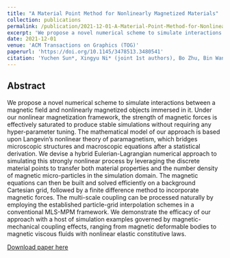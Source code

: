 ```yaml
---
title: "A Material Point Method for Nonlinearly Magnetized Materials"
collection: publications
permalink: /publication/2021-12-01-A-Material-Point-Method-for-Nonlinearly-Magnetized-Materials
excerpt: 'We propose a novel numerical scheme to simulate interactions between a magnetic field and nonlinearly magnetized objects immersed in it. Under our nonlinear magnetization framework, the strength of magnetic forces is effectively saturated to produce stable simulations without requiring any hyper-parameter tuning. The mathematical model of our approach is based upon Langevin’s nonlinear theory of paramagnetism, which bridges microscopic structures and macroscopic equations after a statistical derivation. We devise a hybrid Eulerian-Lagrangian numerical approach to simulating this strongly nonlinear process by leveraging the discrete material points to transfer both material properties and the number density of magnetic micro-particles in the simulation domain. The magnetic equations can then be built and solved efficiently on a background Cartesian grid, followed by a finite difference method to incorporate magnetic forces. The multi-scale coupling can be processed naturally by employing the established particle-grid interpolation schemes in a conventional MLS-MPM framework. We demonstrate the efficacy of our approach with a host of simulation examples governed by magnetic-mechanical coupling effects, ranging from magnetic deformable bodies to magnetic viscous fluids with nonlinear elastic constitutive laws.'
date: 2021-12-01
venue: 'ACM Transactions on Graphics (TOG)'
paperurl: 'https://doi.org/10.1145/3478513.3480541'
citation: 'Yuchen Sun*, Xingyu Ni* (joint 1st authors), Bo Zhu, Bin Wang, and Baoquan Chen. 2021. A material point method for nonlinearly magnetized materials. <i>ACM Trans. Graph</i>. 40, 6, Article 1 (December 2021), 13 pages.'
---
```

## Abstract

We propose a novel numerical scheme to simulate interactions between a magnetic field and nonlinearly magnetized objects immersed in it. Under our nonlinear magnetization framework, the strength of magnetic forces is effectively saturated to produce stable simulations without requiring any hyper-parameter tuning. The mathematical model of our approach is based upon Langevin’s nonlinear theory of paramagnetism, which bridges microscopic structures and macroscopic equations after a statistical derivation. We devise a hybrid Eulerian-Lagrangian numerical approach to simulating this strongly nonlinear process by leveraging the discrete material points to transfer both material properties and the number density of magnetic micro-particles in the simulation domain. The magnetic equations can then be built and solved efficiently on a background Cartesian grid, followed by a finite difference method to incorporate magnetic forces. The multi-scale coupling can be processed naturally by employing the established particle-grid interpolation schemes in a conventional MLS-MPM framework. We demonstrate the efficacy of our approach with a host of simulation examples governed by magnetic-mechanical coupling effects, ranging from magnetic deformable bodies to magnetic viscous fluids with nonlinear elastic constitutive laws.

[Download paper here](http://Univstar.github.io/files/siga21magnetic.pdf)
